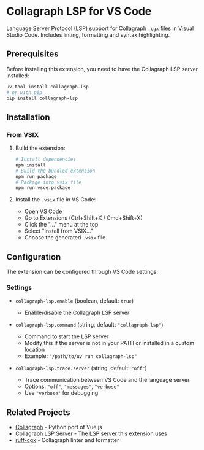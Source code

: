 # Collagraph LSP for VS Code

Language Server Protocol (LSP) support for [Collagraph](https://github.com/fork-tongue/collagraph) `.cgx` files in Visual Studio Code. Includes linting, formatting and syntax highlighting.

## Prerequisites

Before installing this extension, you need to have the Collagraph LSP server installed:

```bash
uv tool install collagraph-lsp
# or with pip
pip install collagraph-lsp
```

## Installation

### From VSIX

1. Build the extension:
   ```bash
   # Install dependencies
   npm install
   # Build the bundled extension
   npm run package
   # Package into vsix file
   npm run vsce:package
   ```

2. Install the `.vsix` file in VS Code:
   - Open VS Code
   - Go to Extensions (Ctrl+Shift+X / Cmd+Shift+X)
   - Click the "..." menu at the top
   - Select "Install from VSIX..."
   - Choose the generated `.vsix` file


## Configuration

The extension can be configured through VS Code settings:

### Settings

- `collagraph-lsp.enable` (boolean, default: `true`)
  - Enable/disable the Collagraph LSP server

- `collagraph-lsp.command` (string, default: `"collagraph-lsp"`)
  - Command to start the LSP server
  - Modify this if the server is not in your PATH or installed in a custom location
  - Example: `"/path/to/uv run collagraph-lsp"`

- `collagraph-lsp.trace.server` (string, default: `"off"`)
  - Trace communication between VS Code and the language server
  - Options: `"off"`, `"messages"`, `"verbose"`
  - Use `"verbose"` for debugging

## Related Projects

- [Collagraph](https://github.com/fork-tongue/collagraph) - Python port of Vue.js
- [Collagraph LSP Server](https://github.com/fork-tongue/collagraph-lsp) - The LSP server this extension uses
- [ruff-cgx](https://github.com/fork-tongue/ruff-cgx) - Collagraph linter and formatter
